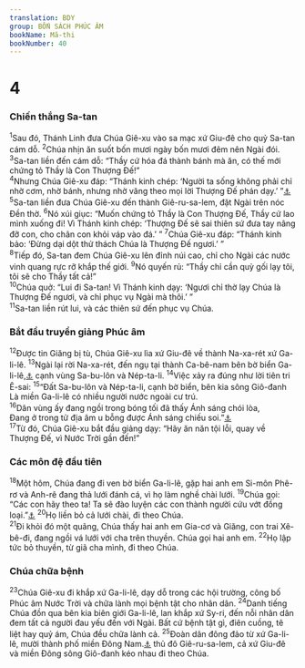 ```yaml
---
translation: BDY
group: BỐN SÁCH PHÚC ÂM
bookName: Mã-thi 
bookNumber: 40
---
```


<div class="title"><h1>4</h1><h3>Chiến thắng Sa-tan</h3></div>
<span class="verse mat_4_1"><sup>1</sup>Sau đó, Thánh Linh đưa Chúa Giê-xu vào sa mạc xứ Giu-đê cho quỷ Sa-tan cám dỗ. </span>
<span class="verse mat_4_2"><sup>2</sup>Chúa nhịn ăn suốt bốn mươi ngày bốn mươi đêm nên Ngài đói. </span>
<span class="verse mat_4_3"><sup>3</sup>Sa-tan liền đến cám dỗ: “Thầy cứ hóa đá thành bánh mà ăn, có thế mới chứng tỏ Thầy là Con Thượng Đế!”<br/></span>
<span class="verse mat_4_4"><sup>4</sup>Nhưng Chúa Giê-xu đáp: “Thánh kinh chép: ‘Người ta sống không phải chỉ nhờ cơm, nhờ bánh, nhưng nhờ vâng theo mọi lời Thượng Đế phán dạy.’ ”<a href="#" data-toggle="tooltip" data-placement="bottom" title="Nt nhớ những lời ra từ miệng Thượng Đế">⚓</a> </span>
<span class="verse mat_4_5"><sup>5</sup>Sa-tan liền đưa Chúa Giê-xu đến thành Giê-ru-sa-lem, đặt Ngài trên nóc Đền thờ. </span>
<span class="verse mat_4_6"><sup>6</sup>Nó xúi giục: “Muốn chứng tỏ Thầy là Con Thượng Đế, Thầy cứ lao mình xuống đi! Vì Thánh kinh chép: ‘Thượng Đế sẽ sai thiên sứ đưa tay nâng đỡ con, cho chân con khỏi váp vào đá.’ ” </span>
<span class="verse mat_4_7"><sup>7</sup>Chúa Giê-xu đáp: “Thánh kinh bảo: ‘Đừng dại dột thử thách Chúa là Thượng Đế ngươi.’ ”<br/></span>
<span class="verse mat_4_8"><sup>8</sup>Tiếp đó, Sa-tan đem Chúa Giê-xu lên đỉnh núi cao, chỉ cho Ngài các nước vinh quang rực rỡ khắp thế giới. </span>
<span class="verse mat_4_9"><sup>9</sup>Nó quyến rủ: “Thầy chỉ cần quỳ gối lạy tôi, tôi sẽ cho Thầy tất cả!”<br/></span>
<span class="verse mat_4_10"><sup>10</sup>Chúa quở: “Lui đi Sa-tan! Vì Thánh kinh dạy: ‘Ngươi chỉ thờ lạy Chúa là Thượng Đế ngươi, và chỉ phục vụ Ngài mà thôi.’ ”<br/></span>
<span class="verse mat_4_11"><sup>11</sup>Sa-tan liền rút lui, và các thiên sứ đến phục vụ Chúa.</span>
<div class="title"><h3>Bắt đầu truyền giảng Phúc âm</h3></div>
<span class="verse mat_4_12"><sup>12</sup>Được tin Giăng bị tù, Chúa Giê-xu lìa xứ Giu-đê về thành Na-xa-rét xứ Ga-li-lê. </span>
<span class="verse mat_4_13"><sup>13</sup>Ngài lại rời Na-xa-rét, đến ngụ tại thành Ca-bê-nam bên bờ biển Ga-li-lê,<a href="#" data-toggle="tooltip" data-placement="bottom" title="Còn gọi là hồ Ga-li-lê">⚓</a> cạnh vùng Sa-bu-lôn và Nép-ta-li. </span>
<span class="verse mat_4_14"><sup>14</sup>Việc xảy ra đúng như lời tiên tri Ê-sai: </span>
<span class="verse mat_4_15"><sup>15</sup>“Đất Sa-bu-lôn và Nép-ta-li, cạnh bờ biển, bên kia sông Giô-đanh Là miền Ga-li-lê có nhiều người nước ngoài cư trú.<br/></span>
<span class="verse mat_4_16"><sup>16</sup>Dân vùng ấy đang ngồi trong bóng tối đã thấy Ánh sáng chói lòa,<br/>Đang ở trong tử địa âm u bỗng được Ánh sáng chiếu soi.”<a href="#" data-toggle="tooltip" data-placement="bottom" title="Ê-sai 9:1,2">⚓</a><br/></span>
<span class="verse mat_4_17"><sup>17</sup>Từ đó, Chúa Giê-xu bắt đầu giảng dạy: “Hãy ăn năn tội lỗi, quay về Thượng Đế, vì Nước Trời gần đến!”</span>
<div class="title"><h3>Các môn đệ đầu tiên</h3></div>
<span class="verse mat_4_18"><sup>18</sup>Một hôm, Chúa đang đi ven bờ biển Ga-li-lê, gặp hai anh em Si-môn Phê-rơ và Anh-rê đang thả lưới đánh cá, vì họ làm nghề chài lưới. </span>
<span class="verse mat_4_19"><sup>19</sup>Chúa gọi: “Các con hãy theo ta! Ta sẽ đào luyện các con thành người cứu vớt đồng loại.”<a href="#" data-toggle="tooltip" data-placement="bottom" title="Nt Ta sẽ khiến các con thành kẻ đánh lưới người">⚓</a> </span>
<span class="verse mat_4_20"><sup>20</sup>Họ liền bỏ cả lưới chài, đi theo Chúa.<br/></span>
<span class="verse mat_4_21"><sup>21</sup>Đi khỏi đó một quãng, Chúa thấy hai anh em Gia-cơ và Giăng, con trai Xê-bê-đi, đang ngồi vá lưới với cha trên thuyền. Chúa gọi hai anh em. </span>
<span class="verse mat_4_22"><sup>22</sup>Họ lập tức bỏ thuyền, từ giã cha mình, đi theo Chúa.</span>
<div class="title"><h3>Chúa chữa bệnh</h3></div>
<span class="verse mat_4_23"><sup>23</sup>Chúa Giê-xu đi khắp xứ Ga-li-lê, dạy dỗ trong các hội trường, công bố Phúc âm Nước Trời và chữa lành mọi bệnh tật cho nhân dân. </span>
<span class="verse mat_4_24"><sup>24</sup>Danh tiếng Chúa đồn qua bên kia biên giới Ga-li-lê, lan khắp xứ Sy-ri, đến nỗi nhân dân đem tất cả người đau yếu đến với Ngài. Bất cứ bệnh tật gì, điên cuồng, tê liệt hay quỷ ám, Chúa đều chữa lành cả. </span>
<span class="verse mat_4_25"><sup>25</sup>Đoàn dân đông đảo từ xứ Ga-li-lê, mười thành phố miền Đông Nam.<a href="#" data-toggle="tooltip" data-placement="bottom" title="Nt  Decapolis, có nghĩa “mười thành phố" (vùng="" Đông="" nam="" xứ="" ga-li-lê)"="">⚓</a> thủ đô Giê-ru-sa-lem, cả xứ Giu-đê và miền Đông sông Giô-đanh kéo nhau đi theo Chúa.<br/></span>
